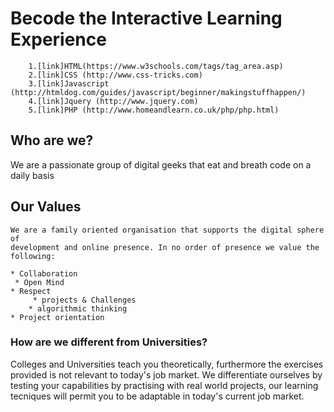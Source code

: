 # Becode the Interactive Learning Experience 

	 	1.[link]HTML(https://www.w3schools.com/tags/tag_area.asp)
	 	2.[link]CSS (http://www.css-tricks.com)
	 	3.[link]Javascript (http://htmldog.com/guides/javascript/beginner/makingstuffhappen/)
	 	4.[link]Jquery (http://www.jquery.com)
	 	5.[link]PHP (http://www.homeandlearn.co.uk/php/php.html)
		
## Who are we?

We are a passionate group of digital geeks that eat and breath code on a daily basis

##  Our Values
	
	We are a family oriented organisation that supports the digital sphere of
	development and online presence. In no order of presence we value the following:
      
	* Collaboration
	 * Open Mind
	* Respect
         * projects & Challenges
        * algorithmic thinking
	* Project orientation
	
### How are we different from Universities?

Colleges and Universities teach you theoretically, furthermore the exercises provided is not relevant to
today's job market. We differentiate ourselves by testing your capabilities by practising with real world
projects, our learning tecniques will permit you to be adaptable in today's current job market.
	
    
